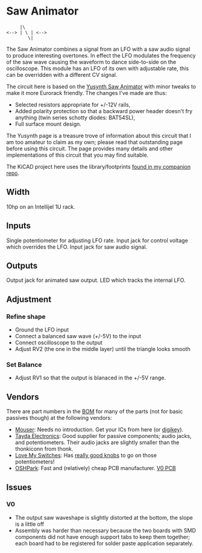 # Saw Animator

```
     |\
<--> | \ | <-->
        \|
```

The Saw Animator combines a signal from an LFO with a saw audio signal to produce interesting overtones. In effect the LFO modulates the frequency of the saw wave causing the waveform to dance side-to-side on the oscilloscope. This module has an LFO of its own with adjustable rate, this can be overridden with a different CV signal.

The circuit here is based on the [Yusynth Saw Animator](https://yusynth.net/Modular/EN/SAWANIM/index.html) with minor tweaks to make it more Eurorack friendly. The changes I've made are thus:
* Selected resistors appropriate for +/-12V rails,
* Added polarity protection so that a backward power header doesn't fry anything (twin series schotty diodes: BAT54SL),
* Full surface mount design.

The Yusynth page is a treasure trove of information about this circuit that I am too amateur to claim as my own; please read that outstanding page before using this circuit. The page provides many details and other implementations of this circuit that you may find suitable.

The KiCAD project here uses the library/footprints [found in my companion repo](https://github.com/thismatters/EurorackKiCAD).

## Width

10hp on an Intellijel 1U rack.

## Inputs

Single potentiometer for adjusting LFO rate. Input jack for control voltage which overrides the LFO. Input jack for saw audio signal.

## Outputs

Output jack for animated saw output. LED which tracks the internal LFO.

## Adjustment

### Refine shape

- Ground the LFO input
- Connect a balanced saw wave (+/-5V) to the input
- Connect oscilloscope to the output
- Adjust RV2 (the one in the middle layer) until the triangle looks smooth

###  Set Balance

- Adjust RV1 so that the output is blanaced in the +/-5V range.

## Vendors

There are part numbers in the [BOM](saw-animator.csv) for many of the parts (not for basic passives though) at the following vendors:

* [Mouser](https://www.mouser.com): Needs no introduction. Get your ICs from here (or [digikey](https://www.digikey.com)).
* [Tayda Electronics](https://www.taydaelectronics.com/): Good supplier for passive components; audio jacks, and potentiometers. Their audio jacks are slightly smaller than the thonkiconn from thonk.
* [Love My Switches](https://lovemyswitches.com/): Has [really good knobs](https://lovemyswitches.com/anodized-aluminum-knob-the-lo-fi-1-4-smooth-shaft-12-5mm-od/) to go on those potentiometers!
* [OSHPark](https://oshpark.com/): Fast and (relatively) cheap PCB manufacturer. [V0 PCB](https://oshpark.com/shared_projects/MXBVaxpS)


## Issues

### V0
- The output saw waveshape is slightly distorted at the bottom, the slope is a little off
- Assembly was harder than necessary because the two boards with SMD components did not have enough support tabs to keep them together; each board had to be registered for solder paste application separately.
